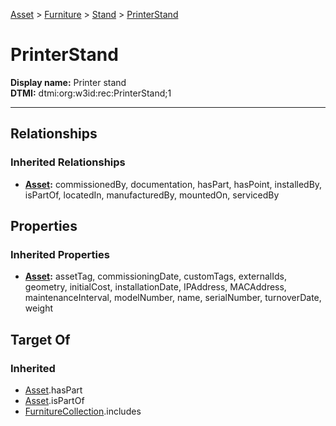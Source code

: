 [Asset](../../Asset.md) > [Furniture](../Furniture.md) > [Stand](Stand.md) > [PrinterStand](#)
# PrinterStand

**Display name:** Printer stand<br />
**DTMI:** dtmi:org:w3id:rec:PrinterStand;1

---
## Relationships
### Inherited Relationships
* **[Asset](../../Asset.md):** commissionedBy, documentation, hasPart, hasPoint, installedBy, isPartOf, locatedIn, manufacturedBy, mountedOn, servicedBy
## Properties
### Inherited Properties
* **[Asset](../../Asset.md):** assetTag, commissioningDate, customTags, externalIds, geometry, initialCost, installationDate, IPAddress, MACAddress, maintenanceInterval, modelNumber, name, serialNumber, turnoverDate, weight
## Target Of
### Inherited
* [Asset](../../Asset.md).hasPart
* [Asset](../../Asset.md).isPartOf
* [FurnitureCollection](../../../Collection/AssetCollection/FurnitureCollection.md).includes

